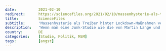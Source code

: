 ```yaml
---
date:          2021-02-10
redirect:      https://sciencefiles.org/2021/02/10/massenhysterie-als-treiber-hinter-lockdown-masnahmen-von-regierungen-neue-studie/
title:         ScienceFiles
subtitle:      'Massenhysterie als Treiber hinter Lockdown-Maßnahmen von Regierungen – neue Studie'
description:   'Wenn man eine Junk-Studie wie die von Martin Lange und Ole Monscheuer, die wir gerade besprochen haben, durchlitten hat, dann schreit das neuronale System geradezu nach Sinn und Bedeutung, nach intellektuellem Futter, das Herausforderung und Genugtuung bereitstellt. Und wir haben es gefunden, in einer Ko-Produktion aus Chile und Spanien, die einen deutschen Mentor hat (mal…'
country:       DE
categories:    [Studie, Politik, MSM]
tags:          [angst]
---
```

